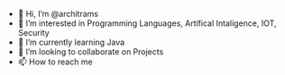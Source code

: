- 👋 Hi, I’m @architrams
- 👀 I’m interested in Programming Languages, Artifical Intaligence, IOT, Security
- 🌱 I’m currently learning Java 
- 💞️ I’m looking to collaborate on Projects
- 📫 How to reach me 

<!---
architrams/architrams is a ✨ special ✨ repository because its `README.md` (this file) appears on your GitHub profile.
You can click the Preview link to take a look at your changes.
--->
